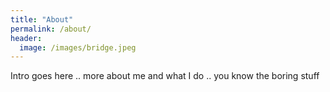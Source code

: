 ```yaml
---
title: "About"
permalink: /about/
header:
  image: /images/bridge.jpeg
---
```

Intro goes here .. more about me and what I do .. you know the boring stuff
